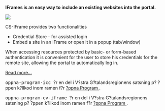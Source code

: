 
<td id="wikicontent" class="psdescription">
  <p>
    <strong>
      IFrames is an easy way to include an existing websites into the portal.
    </strong>
  </p>
  <p>
    <img src="https://github.com/Vastra-Gotalandsregionen/oppna-program-cv-iframe/wiki/CS-website.png"/>
  </p>
  <p>
    CS-IFrame provides two functionalities 
  </p>
  <ul>
    <li>
      Credential Store - for assisted login 
    </li>
    <li>
      Embed a site in an IFrame or open it in a popup (tab/window)  
    </li>
  </ul>
  <p>
  </p>
  <p>
    When accessing resources protected by basic- or form-based authentication it is convenient for the user to store his credentials for the remote site, allowing the portal to automatically log in. 
  </p>
  <p>
    <a href="/p/oppna-program-cv-iframe/wiki/Overview">
      Read more...
    </a>
  </p>
</td>

  <p>
    <tt>
      oppna-program-icc
    </tt>
     ?r en del i V?stra G?talandsregionens satsning p? ?ppen k?llkod inom ramen f?r 
    <a href="https://github.com/Vastra-Gotalandsregionen//oppna-program">
      ?ppna Program
    </a>
    . 
  </p>
  <p>
    <tt>
      oppna-program-cv-iframe
    </tt>
     ?r en del i V?stra G?talandsregionens satsning p? ?ppen k?llkod inom ramen f?r 
    <a href="https://github.com/Vastra-Gotalandsregionen//oppna-program">
      ?ppna Program
    </a>
    . 
  </p>